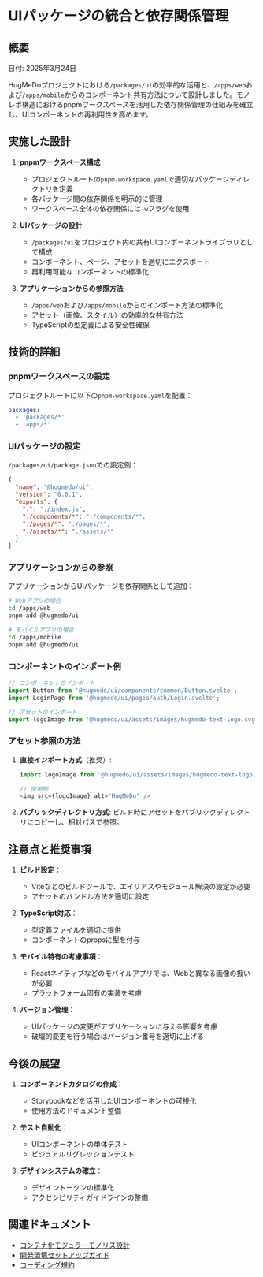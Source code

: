 # UIパッケージの統合と依存関係管理

## 概要

日付: 2025年3月24日

HugMeDoプロジェクトにおける`/packages/ui`の効率的な活用と、`/apps/web`および`/apps/mobile`からのコンポーネント共有方法について設計しました。モノレポ構造におけるpnpmワークスペースを活用した依存関係管理の仕組みを確立し、UIコンポーネントの再利用性を高めます。

## 実施した設計

1. **pnpmワークスペース構成**
   - プロジェクトルートの`pnpm-workspace.yaml`で適切なパッケージディレクトリを定義
   - 各パッケージ間の依存関係を明示的に管理
   - ワークスペース全体の依存関係には`-w`フラグを使用

2. **UIパッケージの設計**
   - `/packages/ui`をプロジェクト内の共有UIコンポーネントライブラリとして構成
   - コンポーネント、ページ、アセットを適切にエクスポート
   - 再利用可能なコンポーネントの標準化

3. **アプリケーションからの参照方法**
   - `/apps/web`および`/apps/mobile`からのインポート方法の標準化
   - アセット（画像、スタイル）の効率的な共有方法
   - TypeScriptの型定義による安全性確保

## 技術的詳細

### pnpmワークスペースの設定

プロジェクトルートに以下の`pnpm-workspace.yaml`を配置：

```yaml
packages:
  - 'packages/*'
  - 'apps/*'
```

### UIパッケージの設定

`/packages/ui/package.json`での設定例：

```json
{
  "name": "@hugmedo/ui",
  "version": "0.0.1",
  "exports": {
    ".": "./index.js",
    "./components/*": "./components/*",
    "./pages/*": "./pages/*",
    "./assets/*": "./assets/*"
  }
}
```

### アプリケーションからの参照

アプリケーションからUIパッケージを依存関係として追加：

```bash
# Webアプリの場合
cd /apps/web
pnpm add @hugmedo/ui

# モバイルアプリの場合
cd /apps/mobile
pnpm add @hugmedo/ui
```

### コンポーネントのインポート例

```javascript
// コンポーネントのインポート
import Button from '@hugmedo/ui/components/common/Button.svelte';
import LoginPage from '@hugmedo/ui/pages/auth/Login.svelte';

// アセットのインポート
import logoImage from '@hugmedo/ui/assets/images/hugmedo-text-logo.svg';
```

### アセット参照の方法

1. **直接インポート方式**（推奨）:
   ```javascript
   import logoImage from '@hugmedo/ui/assets/images/hugmedo-text-logo.svg';
   
   // 使用例
   <img src={logoImage} alt="HugMeDo" />
   ```

2. **パブリックディレクトリ方式**:
   ビルド時にアセットをパブリックディレクトリにコピーし、相対パスで参照。

## 注意点と推奨事項

1. **ビルド設定**：
   - Viteなどのビルドツールで、エイリアスやモジュール解決の設定が必要
   - アセットのバンドル方法を適切に設定

2. **TypeScript対応**：
   - 型定義ファイルを適切に提供
   - コンポーネントのpropsに型を付与

3. **モバイル特有の考慮事項**：
   - Reactネイティブなどのモバイルアプリでは、Webと異なる画像の扱いが必要
   - プラットフォーム固有の実装を考慮

4. **バージョン管理**：
   - UIパッケージの変更がアプリケーションに与える影響を考慮
   - 破壊的変更を行う場合はバージョン番号を適切に上げる

## 今後の展望

1. **コンポーネントカタログの作成**：
   - Storybookなどを活用したUIコンポーネントの可視化
   - 使用方法のドキュメント整備

2. **テスト自動化**：
   - UIコンポーネントの単体テスト
   - ビジュアルリグレッションテスト

3. **デザインシステムの確立**：
   - デザイントークンの標準化
   - アクセシビリティガイドラインの整備

## 関連ドキュメント

- [コンテナ化モジュラーモノリス設計](/documents/architecture/containerized-modular-monolith.md)
- [開発環境セットアップガイド](/documents/guides/development-environment-setup.md)
- [コーディング規約](/documents/guides/coding-standards.md)
